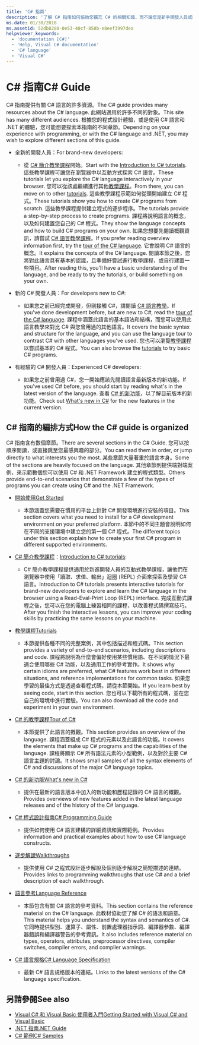 ```yaml
---
title: 'C# 指南'
description: '了解 C# 指南如何協助您擴充 C# 的相關知識，而不論您是新手開發人員或經驗豐富的專家。'
ms.date: 01/30/2018
ms.assetid: 52db8280-0e53-40cf-858b-e8eef3997dea
helpviewer_keywords:
  - 'documentation [C#]'
  - 'Help, Visual C# documentation'
  - 'C# language'
  - 'Visual C#'
---
```

# <a name="c-guide"></a><span data-ttu-id="52e18-103">C# 指南</span><span class="sxs-lookup"><span data-stu-id="52e18-103">C# Guide</span></span>

<span data-ttu-id="52e18-104">C# 指南提供有關 C# 語言的許多資源。</span><span class="sxs-lookup"><span data-stu-id="52e18-104">The C# guide provides many resources about the C# language.</span></span> <span data-ttu-id="52e18-105">此網站適用於許多不同的對象。</span><span class="sxs-lookup"><span data-stu-id="52e18-105">This site has many different audiences.</span></span> <span data-ttu-id="52e18-106">根據您的程式設計體驗，或是使用 C# 語言和 .NET 的體驗，您可能想要探索本指南的不同章節。</span><span class="sxs-lookup"><span data-stu-id="52e18-106">Depending on your experience with programming, or with the C# language and .NET, you may wish to explore different sections of this guide.</span></span>

* <span data-ttu-id="52e18-107">全新的開發人員：</span><span class="sxs-lookup"><span data-stu-id="52e18-107">For brand-new developers:</span></span>
  * <span data-ttu-id="52e18-108">從 [C# 簡介教學課程](tutorials/intro-to-csharp/index.md)開始。</span><span class="sxs-lookup"><span data-stu-id="52e18-108">Start with the [Introduction to C# tutorials](tutorials/intro-to-csharp/index.md).</span></span> <span data-ttu-id="52e18-109">這些教學課程可讓您在瀏覽器中以互動方式探索 C# 語言。</span><span class="sxs-lookup"><span data-stu-id="52e18-109">These tutorials let you explore the C# language interactively in your browser.</span></span> <span data-ttu-id="52e18-110">您可以從該處繼續進行其他[教學課程](tutorials/index.md)。</span><span class="sxs-lookup"><span data-stu-id="52e18-110">From there, you can move on to other [tutorials](tutorials/index.md).</span></span> <span data-ttu-id="52e18-111">這些教學課程示範如何從頭開始建立 C# 程式。</span><span class="sxs-lookup"><span data-stu-id="52e18-111">These tutorials show you how to create C# programs from scratch.</span></span> <span data-ttu-id="52e18-112">這些教學課程提供建立程式的逐步程序。</span><span class="sxs-lookup"><span data-stu-id="52e18-112">The tutorials provide a step-by-step process to create programs.</span></span> <span data-ttu-id="52e18-113">課程將說明語言的概念，以及如何建置您自己的 C# 程式。</span><span class="sxs-lookup"><span data-stu-id="52e18-113">They show the language concepts and how to build C# programs on your own.</span></span> <span data-ttu-id="52e18-114">如果您想要先閱讀概觀資訊，請嘗試 [C# 語言教學課程](tour-of-csharp/index.md)。</span><span class="sxs-lookup"><span data-stu-id="52e18-114">If you prefer reading overview information first, try the [tour of the C# language](tour-of-csharp/index.md).</span></span> <span data-ttu-id="52e18-115">它會說明 C# 語言的概念。</span><span class="sxs-lookup"><span data-stu-id="52e18-115">It explains the concepts of the C# language.</span></span> <span data-ttu-id="52e18-116">閱讀本節之後，您將對此語言具有基本的認識，且準備好嘗試進行教學課程，或自行建置一些項目。</span><span class="sxs-lookup"><span data-stu-id="52e18-116">After reading this, you'll have a basic understanding of the language, and be ready to try the tutorials, or build something on your own.</span></span>

* <span data-ttu-id="52e18-117">新的 C# 開發人員：</span><span class="sxs-lookup"><span data-stu-id="52e18-117">For developers new to C#:</span></span>
  * <span data-ttu-id="52e18-118">如果您之前已經完成開發，但剛接觸 C#，請閱讀 [C# 語言教學](tour-of-csharp/index.md)。</span><span class="sxs-lookup"><span data-stu-id="52e18-118">If you've done development before, but are new to C#, read the [tour of the C# language](tour-of-csharp/index.md).</span></span> <span data-ttu-id="52e18-119">課程中涵蓋此語言的基本語法和結構，而您可以使用此語言教學來對比 C# 與您曾用過的其他語言。</span><span class="sxs-lookup"><span data-stu-id="52e18-119">It covers the basic syntax and structure for the language, and you can use the language tour to contrast C# with other languages you've used.</span></span> <span data-ttu-id="52e18-120">您也可以瀏覽[教學課程](tutorials/index.md)以嘗試基本的 C# 程式。</span><span class="sxs-lookup"><span data-stu-id="52e18-120">You can also browse the [tutorials](tutorials/index.md) to try basic C# programs.</span></span>

* <span data-ttu-id="52e18-121">有經驗的 C# 開發人員：</span><span class="sxs-lookup"><span data-stu-id="52e18-121">Experienced C# developers:</span></span>
  * <span data-ttu-id="52e18-122">如果您之前曾用過 C#，您一開始應該先閱讀語言最新版本的新功能。</span><span class="sxs-lookup"><span data-stu-id="52e18-122">If you've used C# before, you should start by reading what's in the latest version of the language.</span></span> <span data-ttu-id="52e18-123">查看 [C# 的新功能](whats-new/index.md)，以了解目前版本的新功能。</span><span class="sxs-lookup"><span data-stu-id="52e18-123">Check out [What's new in C#](whats-new/index.md) for the new features in the current version.</span></span>

## <a name="how-the-c-guide-is-organized"></a><span data-ttu-id="52e18-124">C# 指南的編排方式</span><span class="sxs-lookup"><span data-stu-id="52e18-124">How the C# guide is organized</span></span>

<span data-ttu-id="52e18-125">C# 指南含有數個章節。</span><span class="sxs-lookup"><span data-stu-id="52e18-125">There are several sections in the C# Guide.</span></span> <span data-ttu-id="52e18-126">您可以按順序閱讀，或直接跳至您最感興趣的部分。</span><span class="sxs-lookup"><span data-stu-id="52e18-126">You can read them in order, or jump directly to what interests you the most.</span></span> <span data-ttu-id="52e18-127">某些章節大量著重於語言本身。</span><span class="sxs-lookup"><span data-stu-id="52e18-127">Some of the sections are heavily focused on the language.</span></span> <span data-ttu-id="52e18-128">其他章節則提供端對端案例，來示範數個您可以使用 C# 和 .NET Framework 建立的程式類型。</span><span class="sxs-lookup"><span data-stu-id="52e18-128">Others provide end-to-end scenarios that demonstrate a few of the types of programs you can create using C# and the .NET Framework.</span></span>

* [<span data-ttu-id="52e18-129">開始使用</span><span class="sxs-lookup"><span data-stu-id="52e18-129">Get Started</span></span>](getting-started/index.md)
  * <span data-ttu-id="52e18-130">本節涵蓋您需要在慣用的平台上針對 C# 開發環境進行安裝的項目。</span><span class="sxs-lookup"><span data-stu-id="52e18-130">This section covers what you need to install for a C# development environment on your preferred platform.</span></span> <span data-ttu-id="52e18-131">本節中的不同主題會說明如何在不同的支援環境中建立您的第一個 C# 程式。</span><span class="sxs-lookup"><span data-stu-id="52e18-131">The different topics under this section explain how to create your first C# program in different supported environments.</span></span>

* <span data-ttu-id="52e18-132">[C# 簡介教學課程](tutorials/intro-to-csharp/index.md)：</span><span class="sxs-lookup"><span data-stu-id="52e18-132">[Introduction to C# tutorials](tutorials/intro-to-csharp/index.md):</span></span>
  * <span data-ttu-id="52e18-133">C# 簡介教學課程提供適用於新進開發人員的互動式教學課程，讓他們在瀏覽器中使用「讀取、求值、輸出」迴圈 (REPL) 介面來探索及學習 C# 語言。</span><span class="sxs-lookup"><span data-stu-id="52e18-133">Introduction to C# tutorials presents interactive tutorials for brand-new developers to explore and learn the C# language in the browser using a Read-Eval-Print Loop (REPL) interface.</span></span> <span data-ttu-id="52e18-134">完成互動式課程之後，您可以在您的電腦上練習相同的課程，以改善程式碼撰寫技巧。</span><span class="sxs-lookup"><span data-stu-id="52e18-134">After you finish the interactive lessons, you can improve your coding skills by practicing the same lessons on your machine.</span></span>

* [<span data-ttu-id="52e18-135">教學課程</span><span class="sxs-lookup"><span data-stu-id="52e18-135">Tutorials</span></span>](tutorials/index.md)
  * <span data-ttu-id="52e18-136">本節提供各種不同的完整案例，其中包括描述和程式碼。</span><span class="sxs-lookup"><span data-stu-id="52e18-136">This section provides a variety of end-to-end scenarios, including descriptions and code.</span></span> <span data-ttu-id="52e18-137">課程將說明為什麼會偏好使用某些慣用語、在不同的情況下最適合使用哪些 C# 功能，以及通用工作的參考實作。</span><span class="sxs-lookup"><span data-stu-id="52e18-137">It shows why certain idioms are preferred, what C# features work best in different situations, and reference implementations for common tasks.</span></span> <span data-ttu-id="52e18-138">如果您學習的最佳方式是透過查看程式碼，請從本節開始。</span><span class="sxs-lookup"><span data-stu-id="52e18-138">If you learn best by seeing code, start in this section.</span></span> <span data-ttu-id="52e18-139">您也可以下載所有的程式碼，並在您自己的環境中進行實驗。</span><span class="sxs-lookup"><span data-stu-id="52e18-139">You can also download all the code and experiment in your own environment.</span></span>

* [<span data-ttu-id="52e18-140">C# 的教學課程</span><span class="sxs-lookup"><span data-stu-id="52e18-140">Tour of C#</span></span>](tour-of-csharp/index.md)
  * <span data-ttu-id="52e18-141">本節提供了此語言的摡觀。</span><span class="sxs-lookup"><span data-stu-id="52e18-141">This section provides an overview of the language.</span></span> <span data-ttu-id="52e18-142">課程涵蓋組成 C# 程式的元素以及此語言的功能。</span><span class="sxs-lookup"><span data-stu-id="52e18-142">It covers the elements that make up C# programs and the capabilities of the language.</span></span> <span data-ttu-id="52e18-143">課程將顯示 C# 所有語法元素的小型範例，以及對於主要 C# 語言主題的討論。</span><span class="sxs-lookup"><span data-stu-id="52e18-143">It shows small samples of all the syntax elements of C# and discussions of the major C# language topics.</span></span>

* [<span data-ttu-id="52e18-144">C# 的新功能</span><span class="sxs-lookup"><span data-stu-id="52e18-144">What's new in C#</span></span>](whats-new/index.md)
  * <span data-ttu-id="52e18-145">提供在最新的語言版本中加入的新功能和歷程記錄的 C# 語言的概觀。</span><span class="sxs-lookup"><span data-stu-id="52e18-145">Provides overviews of new features added in the latest language releases and of the history of the C# language.</span></span>

<!--
* [.NET Compiler Platform SDK](roslyn-sdk/index.md)
  * The .NET Compiler Platform SDK enables you to write components that analyze code, and suggest or make improvements to that code. In this section, you'll learn how the APIs are organized, and how you can create code that enables rules and practices for your team. You'll also see samples, end-to-end scenarios, and links to other libraries with more examples using these APIs.
-->

* [<span data-ttu-id="52e18-146">C# 程式設計指南</span><span class="sxs-lookup"><span data-stu-id="52e18-146">C# Programming Guide</span></span>](../csharp/programming-guide/index.md)
  * <span data-ttu-id="52e18-147">提供如何使用 C# 語言建構的詳細資訊和實際範例。</span><span class="sxs-lookup"><span data-stu-id="52e18-147">Provides information and practical examples about how to use C# language constructs.</span></span>

* [<span data-ttu-id="52e18-148">逐步解說</span><span class="sxs-lookup"><span data-stu-id="52e18-148">Walkthroughs</span></span>](../csharp/walkthroughs.md)
  * <span data-ttu-id="52e18-149">提供使用 C# 之程式設計逐步解說及個別逐步解說之簡短描述的連結。</span><span class="sxs-lookup"><span data-stu-id="52e18-149">Provides links to programming walkthroughs that use C# and a brief description of each walkthrough.</span></span>

* [<span data-ttu-id="52e18-150">語言參考</span><span class="sxs-lookup"><span data-stu-id="52e18-150">Language Reference</span></span>](language-reference/index.md)
  * <span data-ttu-id="52e18-151">本節包含有關 C# 語言的參考資料。</span><span class="sxs-lookup"><span data-stu-id="52e18-151">This section contains the reference material on the C# language.</span></span> <span data-ttu-id="52e18-152">此教材協助您了解 C# 的語法和語意。</span><span class="sxs-lookup"><span data-stu-id="52e18-152">This material helps you understand the syntax and semantics of C#.</span></span> <span data-ttu-id="52e18-153">它同時提供型別、運算子、屬性、前置處理器指示詞、編譯器參數、編譯器錯誤和編譯器警告的參考資訊。</span><span class="sxs-lookup"><span data-stu-id="52e18-153">It also includes reference material on types, operators, attributes, preprocessor directives, compiler switches, compiler errors, and compiler warnings.</span></span>

* [<span data-ttu-id="52e18-154">C# 語言規格</span><span class="sxs-lookup"><span data-stu-id="52e18-154">C# Language Specification</span></span>](../csharp/language-reference/language-specification/index.md)
  * <span data-ttu-id="52e18-155">最新 C# 語言規格版本的連結。</span><span class="sxs-lookup"><span data-stu-id="52e18-155">Links to the latest versions of the C# language specification.</span></span>

## <a name="see-also"></a><span data-ttu-id="52e18-156">另請參閱</span><span class="sxs-lookup"><span data-stu-id="52e18-156">See also</span></span>

- [<span data-ttu-id="52e18-157">Visual C# 和 Visual Basic 使用者入門</span><span class="sxs-lookup"><span data-stu-id="52e18-157">Getting Started with Visual C# and Visual Basic</span></span>](/visualstudio/ide/getting-started-with-visual-csharp-and-visual-basic)
- [<span data-ttu-id="52e18-158">.NET 指南</span><span class="sxs-lookup"><span data-stu-id="52e18-158">.NET Guide</span></span>](../standard/index.md)
- [<span data-ttu-id="52e18-159">C# 範例</span><span class="sxs-lookup"><span data-stu-id="52e18-159">C# Samples</span></span>](https://code.msdn.microsoft.com/site/search?f%5B0%5D.Type=ProgrammingLanguage&f%5B0%5D.Value=C%23&f%5B0%5D.Text=C%23)
